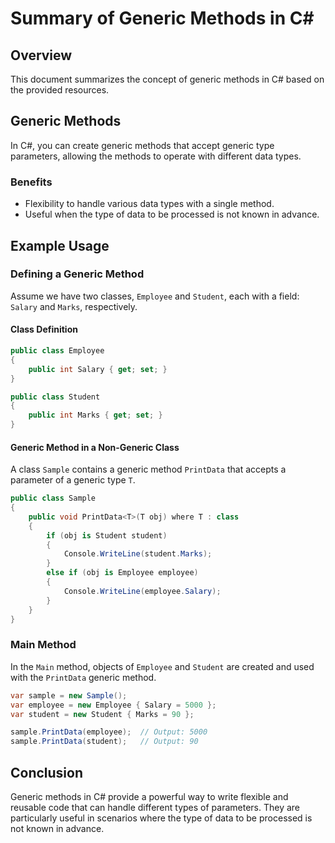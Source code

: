 # Summary of Generic Methods in C#

## Overview
This document summarizes the concept of generic methods in C# based on the provided resources.

## Generic Methods
In C#, you can create generic methods that accept generic type parameters, allowing the methods to operate with different data types.

### Benefits
- Flexibility to handle various data types with a single method.
- Useful when the type of data to be processed is not known in advance.

## Example Usage
### Defining a Generic Method
Assume we have two classes, `Employee` and `Student`, each with a field: `Salary` and `Marks`, respectively.

#### Class Definition
```csharp
public class Employee
{
    public int Salary { get; set; }
}

public class Student
{
    public int Marks { get; set; }
}
```

#### Generic Method in a Non-Generic Class
A class `Sample` contains a generic method `PrintData` that accepts a parameter of a generic type `T`.
```csharp
public class Sample
{
    public void PrintData<T>(T obj) where T : class
    {
        if (obj is Student student)
        {
            Console.WriteLine(student.Marks);
        }
        else if (obj is Employee employee)
        {
            Console.WriteLine(employee.Salary);
        }
    }
}
```

### Main Method
In the `Main` method, objects of `Employee` and `Student` are created and used with the `PrintData` generic method.
```csharp
var sample = new Sample();
var employee = new Employee { Salary = 5000 };
var student = new Student { Marks = 90 };

sample.PrintData(employee);  // Output: 5000
sample.PrintData(student);   // Output: 90
```

## Conclusion
Generic methods in C# provide a powerful way to write flexible and reusable code that can handle different types of parameters. They are particularly useful in scenarios where the type of data to be processed is not known in advance.

